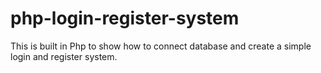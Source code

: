# php-login-register-system
This is built in Php to show how to connect database and create a simple login and register system.
